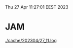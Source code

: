 Thu 27 Apr 11:27:01 EEST 2023
# JAM
<a href='./cache/202304/27_11.log'>./cache/202304/27_11.log</a>
